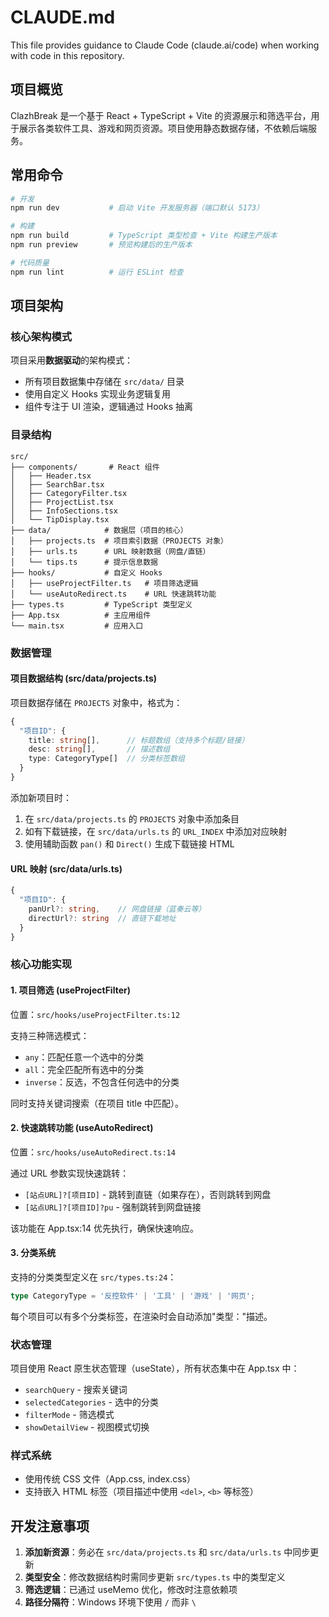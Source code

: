 # CLAUDE.md

This file provides guidance to Claude Code (claude.ai/code) when working with code in this repository.

## 项目概览

ClazhBreak 是一个基于 React + TypeScript + Vite 的资源展示和筛选平台，用于展示各类软件工具、游戏和网页资源。项目使用静态数据存储，不依赖后端服务。

## 常用命令

```bash
# 开发
npm run dev           # 启动 Vite 开发服务器（端口默认 5173）

# 构建
npm run build         # TypeScript 类型检查 + Vite 构建生产版本
npm run preview       # 预览构建后的生产版本

# 代码质量
npm run lint          # 运行 ESLint 检查
```

## 项目架构

### 核心架构模式

项目采用**数据驱动**的架构模式：
- 所有项目数据集中存储在 `src/data/` 目录
- 使用自定义 Hooks 实现业务逻辑复用
- 组件专注于 UI 渲染，逻辑通过 Hooks 抽离

### 目录结构

```
src/
├── components/       # React 组件
│   ├── Header.tsx
│   ├── SearchBar.tsx
│   ├── CategoryFilter.tsx
│   ├── ProjectList.tsx
│   ├── InfoSections.tsx
│   └── TipDisplay.tsx
├── data/            # 数据层（项目的核心）
│   ├── projects.ts  # 项目索引数据（PROJECTS 对象）
│   ├── urls.ts      # URL 映射数据（网盘/直链）
│   └── tips.ts      # 提示信息数据
├── hooks/           # 自定义 Hooks
│   ├── useProjectFilter.ts   # 项目筛选逻辑
│   └── useAutoRedirect.ts    # URL 快速跳转功能
├── types.ts         # TypeScript 类型定义
├── App.tsx          # 主应用组件
└── main.tsx         # 应用入口
```

### 数据管理

#### 项目数据结构 (src/data/projects.ts)

项目数据存储在 `PROJECTS` 对象中，格式为：

```typescript
{
  "项目ID": {
    title: string[],      // 标题数组（支持多个标题/链接）
    desc: string[],       // 描述数组
    type: CategoryType[]  // 分类标签数组
  }
}
```

添加新项目时：
1. 在 `src/data/projects.ts` 的 `PROJECTS` 对象中添加条目
2. 如有下载链接，在 `src/data/urls.ts` 的 `URL_INDEX` 中添加对应映射
3. 使用辅助函数 `pan()` 和 `Direct()` 生成下载链接 HTML

#### URL 映射 (src/data/urls.ts)

```typescript
{
  "项目ID": {
    panUrl?: string,    // 网盘链接（蓝奏云等）
    directUrl?: string  // 直链下载地址
  }
}
```

### 核心功能实现

#### 1. 项目筛选 (useProjectFilter)

位置：`src/hooks/useProjectFilter.ts:12`

支持三种筛选模式：
- `any`：匹配任意一个选中的分类
- `all`：完全匹配所有选中的分类
- `inverse`：反选，不包含任何选中的分类

同时支持关键词搜索（在项目 title 中匹配）。

#### 2. 快速跳转功能 (useAutoRedirect)

位置：`src/hooks/useAutoRedirect.ts:14`

通过 URL 参数实现快速跳转：
- `[站点URL]?[项目ID]` - 跳转到直链（如果存在），否则跳转到网盘
- `[站点URL]?[项目ID]?pu` - 强制跳转到网盘链接

该功能在 App.tsx:14 优先执行，确保快速响应。

#### 3. 分类系统

支持的分类类型定义在 `src/types.ts:24`：
```typescript
type CategoryType = '反控软件' | '工具' | '游戏' | '网页';
```

每个项目可以有多个分类标签，在渲染时会自动添加"类型："描述。

### 状态管理

项目使用 React 原生状态管理（useState），所有状态集中在 App.tsx 中：
- `searchQuery` - 搜索关键词
- `selectedCategories` - 选中的分类
- `filterMode` - 筛选模式
- `showDetailView` - 视图模式切换

### 样式系统

- 使用传统 CSS 文件（App.css, index.css）
- 支持嵌入 HTML 标签（项目描述中使用 `<del>`, `<b>` 等标签）

## 开发注意事项

1. **添加新资源**：务必在 `src/data/projects.ts` 和 `src/data/urls.ts` 中同步更新
2. **类型安全**：修改数据结构时需同步更新 `src/types.ts` 中的类型定义
3. **筛选逻辑**：已通过 useMemo 优化，修改时注意依赖项
4. **路径分隔符**：Windows 环境下使用 `/` 而非 `\`
